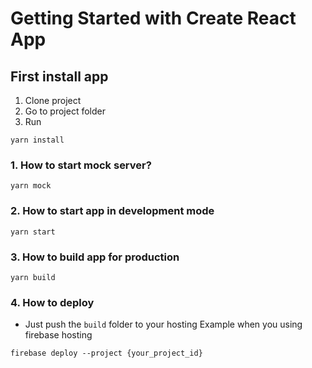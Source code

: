 # Getting Started with Create React App
## First install app
1. Clone project
2. Go to project folder
3. Run
```
yarn install
```
### 1. How to start mock server?
```
yarn mock
```
### 2. How to start app in development mode
```
yarn start
```
### 3. How to build app for production
```
yarn build
```
### 4. How to deploy
- Just push the `build` folder to your hosting
Example when you using firebase hosting
```
firebase deploy --project {your_project_id}
```
